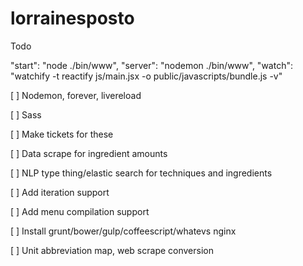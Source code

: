 # lorrainesposto

Todo

"start": "node ./bin/www",
    "server": "nodemon ./bin/www",
    "watch": "watchify -t reactify js/main.jsx -o public/javascripts/bundle.js -v"

[ ] Nodemon, forever, livereload

[ ] Sass

[ ] Make tickets for these

[ ] Data scrape for ingredient amounts

[ ] NLP type thing/elastic search for techniques and ingredients

[ ] Add iteration support

[ ] Add menu compilation support

[ ] Install grunt/bower/gulp/coffeescript/whatevs nginx

[ ] Unit abbreviation map, web scrape conversion
